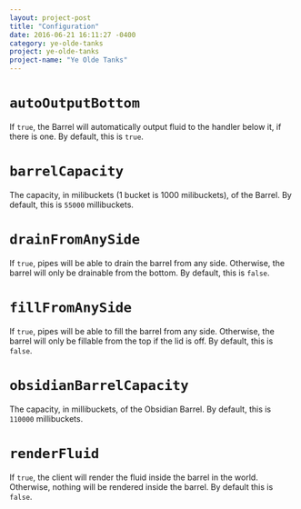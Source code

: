 ```yaml
---
layout: project-post
title: "Configuration"
date: 2016-06-21 16:11:27 -0400
category: ye-olde-tanks
project: ye-olde-tanks
project-name: "Ye Olde Tanks"
---
```


# **`autoOutputBottom`**
If `true`, the Barrel will automatically output fluid to the handler below it, if there is one.
By default, this is `true`.

# **`barrelCapacity`**
The capacity, in milibuckets (1 bucket is 1000 milibuckets), of the Barrel.
By default, this is `55000` millibuckets.

# **`drainFromAnySide`**
If `true`, pipes will be able to drain the barrel from any side. Otherwise, the barrel will only be drainable from the bottom.
By default, this is `false`.

# **`fillFromAnySide`**
If `true`, pipes will be able to fill the barrel from any side. Otherwise, the barrel will only be fillable from the top if the lid is off.
By default, this is `false`.

# **`obsidianBarrelCapacity`**
The capacity, in millibuckets, of the Obsidian Barrel.
By default, this is `110000` millibuckets.

# **`renderFluid`**
If `true`, the client will render the fluid inside the barrel in the world. Otherwise, nothing will be rendered inside the barrel.
By default this is `false`.